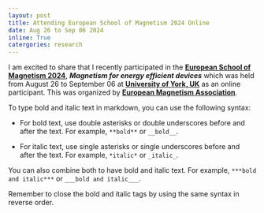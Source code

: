 ```yaml
---
layout: post
title: Attending European School of Magnetism 2024 Online
date: Aug 26 to Sep 06 2024
inline: True
catergories: research
---
```


I am excited to share that I recently participated in the **[European School of Magnetism 2024](https://magnetism.eu/3-esm.htm)**, ***Magnetism for energy efficient devices*** which was held from August 26 to September 06 at **[University of York, UK](https://www.york.ac.uk/)** as an online participant. This was organized by **[European Magnetism Association](https://magnetism.eu/2-magnetism.eu.htm)**.

To type bold and italic text in markdown, you can use the following syntax:

- For bold text, use double asterisks or double underscores before and after the text. For example, `**bold**` or `__bold__`.

- For italic text, use single asterisks or single underscores before and after the text. For example, `*italic*` or `_italic_`.

You can also combine both to have bold and italic text. For example, `***bold and italic***` or `___bold and italic___`.

Remember to close the bold and italic tags by using the same syntax in reverse order.

